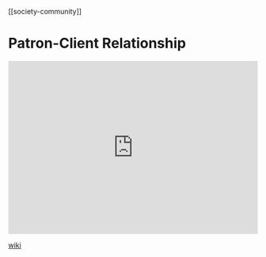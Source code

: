 [[society-community]]
# Patron-Client Relationship
<iframe width="100%" height="350" frameborder="0" allow="accelerometer; autoplay; clipboard-write; encrypted-media; gyroscope; picture-in-picture" allowfullscreen src="https://en.wikipedia.org/wiki/Proto-Indo-European-society#Patron-client"></iframe>

[wiki](https://en.wikipedia.org/wiki/Proto-Indo-European-society#Patron-client)